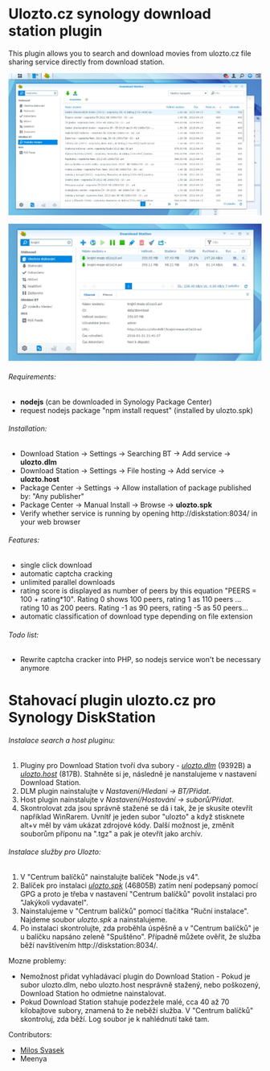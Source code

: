 Ulozto.cz synology download station plugin
==========

This plugin allows you to search and download movies from ulozto.cz file sharing service directly from download station.

![](search.jpg)

![](download.jpg)

###### Requirements:
  - **nodejs** (can be downloaded in Synology Package Center)
  - request nodejs package "npm install request" (installed by ulozto.spk)

###### Installation:
  - Download Station -> Settings -> Searching BT -> Add service -> **ulozto.dlm**
  - Download Station -> Settings -> File hosting -> Add service -> **ulozto.host**
  - Package Center -> Settings -> Allow installation of package published by: "Any publisher"
  - Package Center -> Manual Install -> Browse -> **ulozto.spk**
  - Verify whether service is running by opening http://diskstation:8034/ in your web browser

###### Features:
  - single click download
  - automatic captcha cracking
  - unlimited parallel downloads
  - rating score is displayed as number of peers by this equation "PEERS = 100 + rating*10". Rating 0 shows 100 peers, rating 1 as 110 peers ... rating 10 as 200 peers. Rating -1 as 90 peers, rating -5 as 50 peers...  
  - automatic classification of download type depending on file extension

###### Todo list:
  - Rewrite captcha cracker into PHP, so nodejs service won't be necessary anymore


Stahovací plugin ulozto.cz pro Synology DiskStation
==========

###### Instalace search a host pluginu:
  1. Pluginy pro Download Station tvoří dva subory - *[ulozto.dlm](ulozto.dlm?raw=true)* (9392B) a *[ulozto.host](ulozto.host?raw=true)* (817B). Stahněte si je, následně je nanstalujeme v nastavení Download Station.
  2. DLM plugin nainstalujte v *Nastavení/Hledani -> BT/Přidat*.
  3. Host plugin nainstalujte v *Nastavení/Hostování -> suborů/Přidat*.
  4. Skontrolovat zda jsou správně stažené se dá i tak, že je skusíte otevřít například WinRarem. Uvnítř je jeden subor "ulozto" a když stisknete alt+v měl by vám ukázat zdrojové kódy. Další možnost je, změnít souborům příponu na ".tgz" a pak je otevřít jako archív.

###### Instalace služby pro Ulozto:
  1. V "Centrum balíčků" nainstalujte balíček "Node.js v4".
  2. Balíček pro instalaci *[ulozto.spk](ulozto.spk?raw=true)* (46805B) zatím není podepsaný pomocí GPG a proto je třeba v nastavení "Centrum balíčků" povolit instalaci pro "Jakýkoli vydavatel".
  3. Nainstalujeme v "Centrum balíčků" pomocí tlačítka "Ruční instalace". Najdeme soubor *ulozto.spk* a nainstalujeme.
  4. Po instalaci skontrolujte, zda proběhla úspěšně a v "Centrum balíčků" je u balíčku napsáno zeleně "Spuštěno". Případně můžete ověřit, že služba běží navštívením http://diskstation:8034/.


Mozne problemy:
  - Nemožnost přidat vyhladávací plugin do Download Station - Pokud je subor ulozto.dlm, nebo ulozto.host nesprávně stažený, nebo poškozený, Download Station ho odmietne nainstalovat.
  - Pokud Download Station stahuje podezžele malé, cca 40 až 70 kilobajtove subory, znamená to že neběží služba. V "Centrum balíčků" skontroluj, zda běží. Log soubor je k nahlédnutí také tam.

Contributors:
  - [Milos Svasek](/svasek)
  - Meenya
